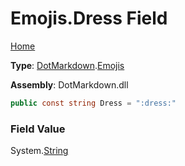 # Emojis\.Dress Field

[Home](../../../README.md)

**Type**: [DotMarkdown](../../README.md)\.[Emojis](../README.md)

**Assembly**: DotMarkdown\.dll

```csharp
public const string Dress = ":dress:"
```

### Field Value

System\.[String](https://docs.microsoft.com/en-us/dotnet/api/system.string)